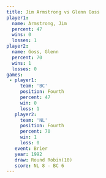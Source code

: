 ```yaml
---
title: Jim Armstrong vs Glenn Goss
player1:              
  name: Armstrong, Jim
  percent: 47         
  wins: 0             
  losses: 1           
player2:              
  name: Goss, Glenn   
  percent: 70         
  wins: 1             
  losses: 0           
games:
 - player1:          
     team: 'BC'      
     position: Fourth
     percent: 47     
     win: 0          
     loss: 1         
   player2:          
     team: 'NL'      
     position: Fourth
     percent: 70     
     win: 1          
     loss: 0         
   event: Brier         
   year: 1992           
   draw: Round Robin(10)
   score: NL 8 - BC 6   
---
```

